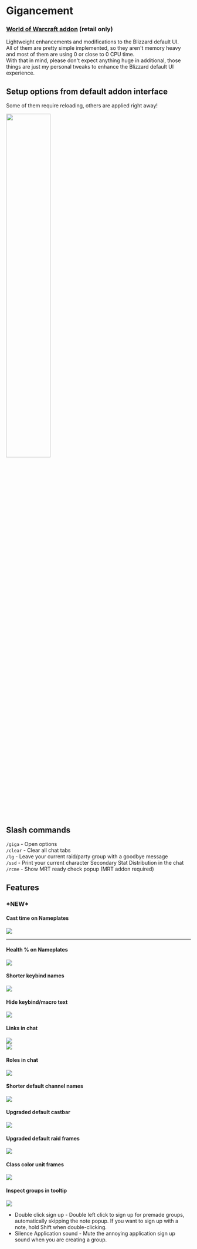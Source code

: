 # Gigancement

### [World of Warcraft addon](https://www.curseforge.com/wow/addons/gigancement) (retail only)
Lightweight enhancements and modifications to the Blizzard default UI. <br/>
All of them are pretty simple implemented, so they aren't memory heavy and most of them are using 0 or close to 0 CPU time. <br/>
With that in mind, please don't expect anything huge in additional, those things are just my personal tweaks to enhance the Blizzard default UI experience.

## Setup options from default addon interface
Some of them require reloading, others are applied right away!

<img src="https://imgur.com/ATMLOjJ.png" width="49%"/>

## Slash commands
`/giga` - Open options <br/>
`/clear` - Clear all chat tabs <br/>
`/lg` - Leave your current raid/party group with a goodbye message <br/>
`/ssd` - Print your current character Secondary Stat Distribution in the chat <br/>
`/rcme` - Show MRT ready check popup (MRT addon required) <br/>

## Features

### **\*NEW\***

#### Cast time on Nameplates

<img src="https://imgur.com/3h384Sr.png"/>

<hr>

#### Health % on Nameplates

<img src="https://imgur.com/h9ZoDRk.png"/>


#### Shorter keybind names

<img src="https://imgur.com/U7xLlqR.png"/>

#### Hide keybind/macro text

<img src="https://imgur.com/LCRrIX6.png"/>

#### Links in chat

<img src="https://imgur.com/cbPOVyj.png"/> <br/>
<img src="https://imgur.com/l8imi0H.png"/>

#### Roles in chat

<img src="https://imgur.com/3KVCbp8.png"/>

#### Shorter default channel names

<img src="https://imgur.com/IyVRBqY.png"/>

#### Upgraded default castbar

<img src="https://imgur.com/ovYuo0J.png"/>

#### Upgraded default raid frames

<img src="https://imgur.com/abZgCpd.png"/>

#### Class color unit frames

<img src="https://imgur.com/hQbS7Xz.png"/>

#### Inspect groups in tooltip

<img src="https://imgur.com/E2MjrUo.png"/>

- Double click sign up - Double left click to sign up for premade groups, automatically skipping the note popup. If you want to sign up with a note, hold Shift when double-clicking.
- Silence Application sound - Mute the annoying application sign up sound when you are creating a group.
